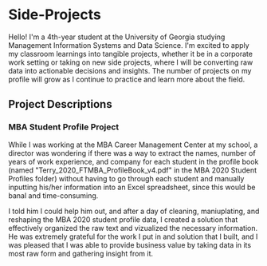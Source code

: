 # Side-Projects

Hello! I'm a 4th-year student at the University of Georgia studying Management Information Systems and Data Science. I'm excited to apply my classroom learnings into tangible projects, whether it be in a corporate work setting or taking on new side projects, where I will be converting raw data into actionable decisions and insights. The number of projects on my profile will grow as I continue to practice and learn more about the field.

<h2>Project Descriptions</h2>
<h3>MBA Student Profile Project</h3>
While I was working at the MBA Career Management Center at my school, a director was wondering if there was a way to extract the names, number of years of work experience, and company for each student in the profile book (named "Terry_2020_FTMBA_ProfileBook_v4.pdf" in the MBA 2020 Student Profiles folder) without having to go through each student and manually inputting his/her information into an Excel spreadsheet, since this would be banal and time-consuming.

I told him I could help him out, and after a day of cleaning, maniuplating, and reshaping the MBA 2020 student profile data, I created a solution that effectively organized the raw text and vizualized the necessary information. He was extremely grateful for the work I put in and solution that I built, and I was pleased that I was able to provide business value by taking data in its most raw form and gathering insight from it.
